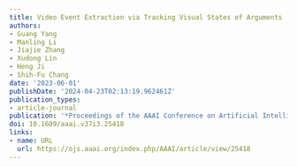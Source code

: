 ```yaml
---
title: Video Event Extraction via Tracking Visual States of Arguments
authors:
- Guang Yang
- Manling Li
- Jiajie Zhang
- Xudong Lin
- Heng Ji
- Shih-Fu Chang
date: '2023-06-01'
publishDate: '2024-04-23T02:13:19.962461Z'
publication_types:
- article-journal
publication: '*Proceedings of the AAAI Conference on Artificial Intelligence*'
doi: 10.1609/aaai.v37i3.25418
links:
- name: URL
  url: https://ojs.aaai.org/index.php/AAAI/article/view/25418
---
```

